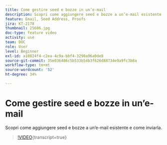 ```yaml
---
title: Come gestire seed e bozze in un’e-mail
description: Scopri come aggiungere seed e bozze a un’e-mail esistente e come inviarla.
feature: Email, Seed Address, Proofs
jira: KT-2178
thumbnail: 25606.jpg
doc-type: feature video
activity: use
team: DOC
role: User
level: Beginner
exl-id: a10824f4-c2ea-4c9a-bbf4-3290a96a0de8
source-git-commit: 35e036486c5b533b54b3f626d88734e9a9fc3b8a
workflow-type: tm+mt
source-wordcount: '52'
ht-degree: 34%

---
```


# Come gestire seed e bozze in un’e-mail

Scopri come aggiungere seed e bozze a un’e-mail esistente e come inviarla.

>[!VIDEO](https://video.tv.adobe.com/v/25606?quality=12&learn=on){transcript=true}
